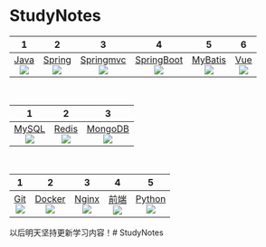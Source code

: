 # StudyNotes

|              1              |              2              |              3              |              4              |              5              |             6             |
| :--------------------------: | :-----------------------: | :--------------------: | :--: | :---------------------------: | :---------------------------: |
|[Java](./Java)<br>![](https://img.shields.io/badge/%20-007396.svg?style=plastic&logo=java) |[Spring](./Spring/README.md)<br>![](https://img.shields.io/badge/%20-6DB33F.svg?style=plastic&logo=spring) |[Springmvc](./SpringMVC/README.md)<br>![](https://img.shields.io/badge/SpringMVC-6DB33F.svg?style=plastic) |[SpringBoot](./SpringBoot)<br>![](https://img.shields.io/badge/SpringBoot-6DB33F.svg?style=plastic) |[MyBatis](./MyBatis/README.md)<br>![](https://img.shields.io/badge/Mybatis-3776AB.svg?style=plastic) | [Vue](./Vue/README.md)<br>![](https://img.shields.io/badge/%20-FFFFFF.svg?style=plastic&logo=vue.js) |

<br>

|                              1                               |                              2                               |                              3                               |
| :----------------------------------------------------------: | :----------------------------------------------------------: | :----------------------------------------------------------: |
| [MySQL](./MySQL/README.md)<br/>![](https://img.shields.io/badge/%20-FFFFFF.svg?style=plastic&logo=mysql) | [Redis](./Redis/README.md)<br/>![](https://img.shields.io/badge/%20-FFFFFF.svg?style=plastic&logo=redis) | [MongoDB](./MongoDB/README.md)<br/>![](https://img.shields.io/badge/%20-FFFFFF.svg?style=plastic&logo=mongodb) |

<br>

|                              1                               |                              2                               |                              3                               |                              4                               |                              5                               |
| :----------------------------------------------------------: | :----------------------------------------------------------: | :----------------------------------------------------------: | :----------------------------------------------------------: | :----------------------------------------------------------: |
| [Git](./Git/README.md) <br>![](https://img.shields.io/badge/%20-FFFFFF.svg?style=plastic&logo=git) | [Docker](./Docker/README.md)<br>![](https://img.shields.io/badge/%20-FFFFFF.svg?style=plastic&logo=docker) | [Nginx](./Nginx/README.md)<br>![](https://img.shields.io/badge/%20-FFFFFF.svg?style=plastic&logo=nginx) | [前端](./前端)<br>![](https://img.shields.io/badge/Front%20End-3776AB.svg?style=plastic) | [Python](./Python)<br>![](https://img.shields.io/badge/%20-FFFFFF.svg?style=plastic&logo=python) |


以后明天坚持更新学习内容！# StudyNotes
